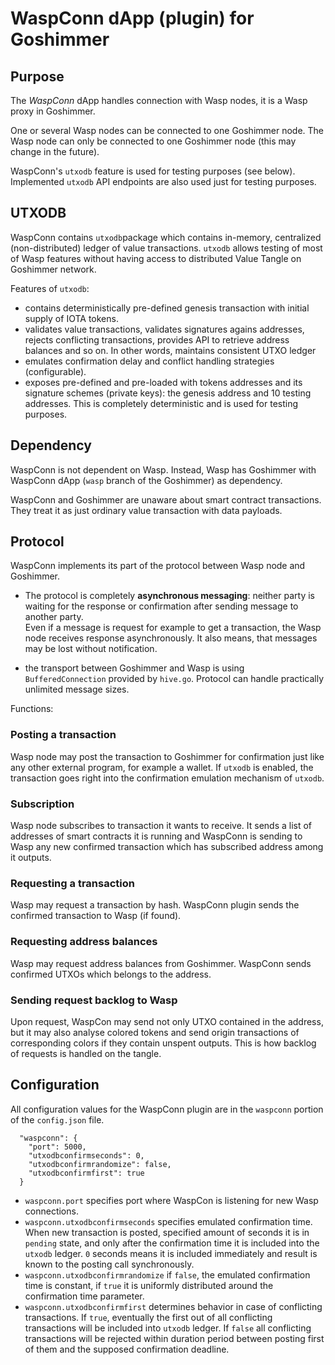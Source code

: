 # WaspConn dApp (plugin) for Goshimmer

## Purpose

The _WaspConn_ dApp handles connection with Wasp nodes, it is a Wasp proxy
in Goshimmer. 

One or several Wasp nodes can be connected to one Goshimmer node. The Wasp node
can only be connected to one Goshimmer node (this may change in the future).

WaspConn's `utxodb` feature is used for testing purposes (see below). Implemented 
`utxodb` API endpoints are also used just for testing purposes.   

## UTXODB
WaspConn contains `utxodb`package which contains in-memory, centralized (non-distributed) 
ledger of value transactions. 
`utxodb` allows testing of most of Wasp features without having access to distributed Value Tangle 
on Goshimmer network.

Features of `utxodb`:
 
- contains deterministically pre-defined genesis transaction with initial supply of IOTA tokens.
- validates value transactions, validates signatures agains addresses, rejects conflicting transactions, 
provides API to retrieve address balances and so on. In other words, maintains consistent UTXO ledger
- emulates confirmation delay and conflict handling strategies (configurable).
- exposes pre-defined and pre-loaded with tokens addresses and its signature schemes (private keys): 
the genesis address and 10 testing addresses. This is completely deterministic and is used for testing purposes.  

## Dependency

WaspConn is not dependent on Wasp. Instead, Wasp has Goshimmer with WaspConn 
dApp (`wasp` branch of the Goshimmer) as dependency.

WaspConn and Goshimmer are unaware about smart contract transactions. They treat it as just
ordinary value transaction with data payloads. 

## Protocol

WaspConn implements its part of the protocol between Wasp node and Goshimmer. 

- The protocol is completely **asynchronous messaging**: neither party is waiting for the response or 
confirmation after sending message to another party.  
Even if a message is request for example to get a transaction, the Wasp node receives
response asynchronously. 
It also means, that messages may be lost without notification.

- the transport between Goshimmer and Wasp is using `BufferedConnection` provided by `hive.go`. 
Protocol can handle practically unlimited message sizes.

Functions:

### Posting a transaction
Wasp node may post the transaction to Goshimmer for confirmation just like any other external program, for example 
a wallet. 
If `utxodb` is enabled, the transaction goes right into the confirmation emulation mechanism of `utxodb`. 

### Subscription
Wasp node subscribes to transaction it wants to receive. It sends a list of addresses of smart contracts 
it is running and WaspConn is sending to Wasp any new confirmed transaction which has subscribed address among it 
outputs.

### Requesting a transaction
Wasp may request a transaction by hash. WaspConn plugin sends the confirmed transaction to Wasp (if found).

### Requesting address balances
Wasp may request address balances from Goshimmer. 
WaspConn sends confirmed UTXOs which belongs to the address.  

### Sending request backlog to Wasp
Upon request, WaspCon may send not only UTXO contained in the address, but it may also analyse colored 
tokens and send origin transactions of corresponding colors if they contain unspent outputs. 
This is how backlog of requests is handled on the tangle.

## Configuration
All configuration values for the WaspConn plugin are in the `waspconn` portion of the `config.json` file.
```
  "waspconn": {
    "port": 5000,
    "utxodbconfirmseconds": 0,
    "utxodbconfirmrandomize": false,
    "utxodbconfirmfirst": true
  }
```
- `waspconn.port` specifies port where WaspCon is listening for new Wasp connections.
- `waspconn.utxodbconfirmseconds` specifies emulated confirmation time. When new transaction is posted, 
specified amount of seconds it is in `pending` state, and only after the confirmation time it is included 
into the `utxodb` ledger.
`0` seconds means it is included immediately and result is known to the posting call synchronously.
- `waspconn.utxodbconfirmrandomize` if `false`, the emulated confirmation time is constant, 
if `true` it is uniformly distributed around the confirmation time parameter.
-  `waspconn.utxodbconfirmfirst` determines behavior in case of conflicting transactions. If `true`, 
eventually the first out of all conflicting transactions will be included into `utxodb` ledger. If `false` 
all conflicting transactions will be rejected within duration period between posting first of them and 
the supposed confirmation deadline.
   
